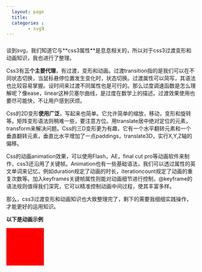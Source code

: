 ```yaml
---
  layout: page
  title: 
  categories :
        - svg笔记
---
```



 <!DOCTYPE html>
<html>
<head>
<style> 
div
{
width:100px;
height:100px;
background:red;
position:relative;
animation:mymove 5s infinite;
-moz-animation:mymove 5s infinite; /* Firefox */
-webkit-animation:mymove 5s infinite; /* Safari and Chrome */
-o-animation:mymove 5s infinite; /* Opera */
}

@keyframes mymove
{
0%   {top:0px; background:red; width:100px;}
100% {top:200px; background:yellow; width:300px;}
}

@-moz-keyframes mymove /* Firefox */
{
0%   {top:0px; background:red; width:100px;}
100% {top:200px; background:yellow; width:300px;}
}

@-webkit-keyframes mymove /* Safari and Chrome */
{
0%   {top:0px; background:red; width:100px;}
100% {top:200px; background:yellow; width:300px;}
}

@-o-keyframes mymove /* Opera */
{
0%   {top:0px; background:red; width:100px;}
100% {top:200px; background:yellow; width:300px;}
}
</style>
</head>
<body>

<p>
   谈到svg，我们知道它与**css3属性**是息息相关的，所以对于css3过渡变形和动画知识，我也进行了整理。

   Css3有**三个主要代理**，有过渡，变形和动画。过渡transition指的是我们可以在不同状态切换，当鼠标悬停位置发生变化时，状态切换。过渡属性可以简写，其语法也比较容易掌握。设时间来过渡不同属性也是可行的。那么过度调速函数是怎么理解呢？像ease，linear这种贝塞尔曲线，是过度在数学上的描述。过渡效果使用也要尽可能快，不让用户感到厌烦。
     
   Css的2D变形**使用广泛**，写起来也简单。它允许简单的缩放，移动，变形和旋转等。矩阵变形语法则稍难一些，要注意方位。用translate居中绝对定位的元素，transform来解决问题。Css的三D变形更为有趣，它有一个水平翻转元素和一个垂直翻转元素，垂直比水平增加了一点paddings，translate3D，实行X,Y,Z轴的偏移。
     
   Css的动画animation效果，可以使用Flash，AE，final cut pro等动画软件来制作，css3还沿用了关键帧。Animation也有一些基础语法，我们可以透过属性的英文单词来记忆，例如duration规定了动画的时长，iterationcount规定了动画的重复次数等。加入keyframes关键帧属性则能对动画细节进行控制，@keyframe的语法规则值得我们深究，它可以精准控制动画中间过程，使其丰富多样。
      
   那么，css3过渡变形和动画知识也大致整理完了，剩下的需要我细细实践操作，才能更好的运用知识。
   
   **以下是动画示例**</p>

<div></div>

</body>
</html>

 
      
  